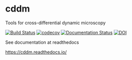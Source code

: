 # cddm
Tools for cross-differential dynamic microscopy

[![Build Status](https://travis-ci.org/IJSComplexMatter/cddm.svg?branch=master)](https://travis-ci.org/github/IJSComplexMatter/cddm)
[![codecov](https://codecov.io/gh/IJSComplexMatter/cddm/branch/master/graph/badge.svg)](https://codecov.io/gh/IJSComplexMatter/cddm)
[![Documentation Status](https://readthedocs.org/projects/cddm/badge/?version=latest)](https://cddm.readthedocs.io)
[![DOI](https://zenodo.org/badge/205799272.svg)](https://zenodo.org/badge/latestdoi/205799272)


See documentation at readthedocs

https://cddm.readthedocs.io/
